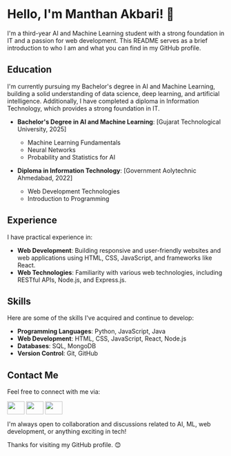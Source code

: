 # Hello, I'm Manthan Akbari! 👋

I'm a third-year AI and Machine Learning student with a strong foundation in IT and a passion for web development. This README serves as a brief introduction to who I am and what you can find in my GitHub profile.

## Education

I'm currently pursuing my Bachelor's degree in AI and Machine Learning, building a solid understanding of data science, deep learning, and artificial intelligence. Additionally, I have completed a diploma in Information Technology, which provides a strong foundation in IT.

- **Bachelor's Degree in AI and Machine Learning**: [Gujarat Technological University, 2025]
  - Machine Learning Fundamentals
  -  Neural Networks
  -  Probability and Statistics for AI
    
- **Diploma in Information Technology**: [Government Aolytechnic Ahmedabad, 2022]
  - Web Development Technologies
  - Introduction to Programming

## Experience

I have practical experience in:

- **Web Development**: Building responsive and user-friendly websites and web applications using HTML, CSS, JavaScript, and frameworks like React.
- **Web Technologies**: Familiarity with various web technologies, including RESTful APIs, Node.js, and Express.js.


## Skills

Here are some of the skills I've acquired and continue to develop:

- **Programming Languages**: Python, JavaScript, Java
- **Web Development**: HTML, CSS, JavaScript, React, Node.js
- **Databases**: SQL, MongoDB
- **Version Control**: Git, GitHub

## Contact Me

Feel free to connect with me via:

 <a href="www.linkedin.com/in/manthan-akbari-825995236/" target="blank"><img align="center" src="https://raw.githubusercontent.com/rahuldkjain/github-profile-readme-generator/master/src/images/icons/Social/linked-in-alt.svg" height="30" width="40" /></a>
 <a href="https://www.instagram.com/m_d_akbari18/" target="blank"><img align="center" src="https://raw.githubusercontent.com/rahuldkjain/github-profile-readme-generator/master/src/images/icons/Social/instagram.svg"  height="30" width="40" /></a>
 <a href="mailto:manthanakbari999@gmail.com" target="blank"><img align="center" src="https://upload.wikimedia.org/wikipedia/commons/thumb/7/7e/Gmail_icon_%282020%29.svg/512px-Gmail_icon_%282020%29.svg.png?20221017173631" height="30" width="40" /></a>

I'm always open to collaboration and discussions related to AI, ML, web development, or anything exciting in tech!

Thanks for visiting my GitHub profile. 😊
